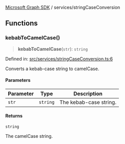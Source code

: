 [Microsoft Graph SDK](../modules.md) / services/stringCaseConversion

## Functions

### kebabToCamelCase()

> **kebabToCamelCase**(`str`): `string`

Defined in: [src/services/stringCaseConversion.ts:6](https://github.com/Future-Secure-AI/microsoft-graph/blob/6f587d043e8277194e9b2feca914ab2cba9d258d/src/services/stringCaseConversion.ts#L6)

Converts a kebab-case string to camelCase.

#### Parameters

| Parameter | Type | Description |
| ------ | ------ | ------ |
| `str` | `string` | The kebab-case string. |

#### Returns

`string`

The camelCase string.
